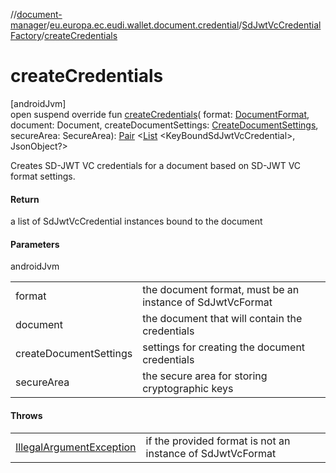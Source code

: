 //[document-manager](../../../index.md)/[eu.europa.ec.eudi.wallet.document.credential](../index.md)/[SdJwtVcCredentialFactory](index.md)/[createCredentials](create-credentials.md)

# createCredentials

[androidJvm]\
open suspend override fun [createCredentials](create-credentials.md)(
format: [DocumentFormat](../../eu.europa.ec.eudi.wallet.document.format/-document-format/index.md),
document: Document,
createDocumentSettings: [CreateDocumentSettings](../../eu.europa.ec.eudi.wallet.document/-create-document-settings/index.md),
secureArea:
SecureArea): [Pair](https://kotlinlang.org/api/latest/jvm/stdlib/kotlin-stdlib/kotlin/-pair/index.html)
&lt;[List](https://kotlinlang.org/api/latest/jvm/stdlib/kotlin-stdlib/kotlin.collections/-list/index.html)
&lt;KeyBoundSdJwtVcCredential&gt;, JsonObject?&gt;

Creates SD-JWT VC credentials for a document based on SD-JWT VC format settings.

#### Return

a list of SdJwtVcCredential instances bound to the document

#### Parameters

androidJvm

| | |
|---|---|
| format | the document format, must be an instance of SdJwtVcFormat |
| document | the document that will contain the credentials |
| createDocumentSettings | settings for creating the document credentials |
| secureArea | the secure area for storing cryptographic keys |

#### Throws

|                                                                                                                    |                                                            |
|--------------------------------------------------------------------------------------------------------------------|------------------------------------------------------------|
| [IllegalArgumentException](https://developer.android.com/reference/kotlin/java/lang/IllegalArgumentException.html) | if the provided format is not an instance of SdJwtVcFormat |
